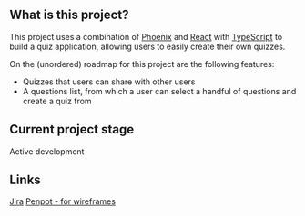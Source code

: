 ## What is this project?

This project uses a combination of [Phoenix](https://www.phoenixframework.org/) and [React](https://react.dev/) with [TypeScript](https://www.typescriptlang.org/) to build a quiz application, allowing users to easily create their own quizzes.

On the (unordered) roadmap for this project are the following features:
- Quizzes that users can share with other users
- A questions list, from which a user can select a handful of questions and create a quiz from

## Current project stage

Active development

## Links

[Jira](https://ethbruton.atlassian.net/jira/software/projects/ECS/boards/1)
[Penpot - for wireframes](https://design.penpot.app/#/workspace?team-id=3268f47a-7993-81be-8006-474e0337269f&file-id=3268f47a-7993-81be-8006-474e2f58c634&page-id=3268f47a-7993-81be-8006-474e2f58c635)
